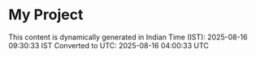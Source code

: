 # My Project

This content is dynamically generated in Indian Time (IST): 2025-08-16 09:30:33 IST
Converted to UTC: 2025-08-16 04:00:33 UTC
